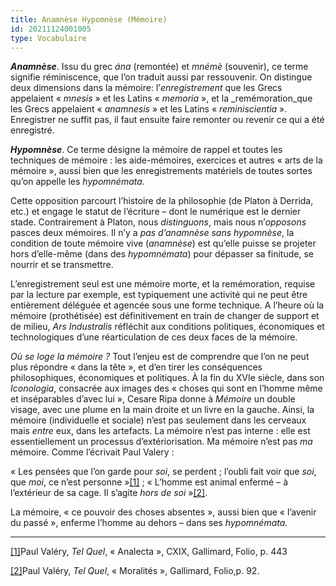 ```yaml
---
title: Anamnèse Hypomnèse (Mémoire)
id: 20211124001005
type: Vocabulaire
---
```



**_Anamnèse_**. Issu du grec  _ána_  (remontée) et  _mnémè_  (souvenir), ce terme signifie réminiscence, que l’on traduit aussi par ressouvenir. On distingue deux dimensions dans la mémoire: l’_enregistrement_ que les Grecs appelaient « _mnesis_ » et les Latins « _memoria_ », et la  _remémoration_que les Grecs appelaient « _anamnesis_ » et les Latins « _reminiscientia_ ». Enregistrer ne suffit pas, il faut ensuite faire remonter ou revenir ce qui a été enregistré.

**_Hypomnèse_**. Ce terme désigne la mémoire de rappel et toutes les techniques de mémoire : les aide-mémoires, exercices et autres « arts de la mémoire », aussi bien que les enregistrements matériels de toutes sortes qu’on appelle les  _hypomnémata_.

Cette opposition parcourt l’histoire de la philosophie (de Platon à Derrida, etc.) et engage le statut de l’écriture – dont le numérique est le dernier stade. Contrairement à Platon, nous  _distinguons_, mais nous n’_opposons_ pasces deux mémoires. Il n’y a _pas d’anamnèse sans hypomnèse_, la condition de toute mémoire vive (_anamnèse_) est qu’elle puisse se projeter hors d’elle-même (dans des _hypomnémata_) pour dépasser sa finitude, se nourrir et se transmettre.

L’enregistrement seul est une mémoire morte, et la remémoration, requise par la lecture par exemple, est typiquement une activité qui ne peut être entièrement déléguée et agencée sous une forme technique. A l’heure où la mémoire (prothétisée) est définitivement en train de changer de support et de milieu,  _Ars Industralis_  réfléchit aux conditions politiques, économiques et technologiques d’une réarticulation de ces deux faces de la mémoire.

_Où se loge la mémoire ?_ Tout l’enjeu est de comprendre que l’on ne peut plus répondre « dans la tête », et d’en tirer les conséquences philosophiques, économiques et politiques. À la fin du XVIe  siècle, dans son  _Iconologia_, consacrée aux images des « choses qui sont en l’homme même et inséparables d’avec lui », Cesare Ripa donne à  _Mémoire_ un double visage, avec une plume en la main droite et un livre en la gauche. Ainsi, la mémoire (individuelle et sociale) n’est pas seulement dans les cerveaux mais  _entre_  eux, dans les artefacts. La mémoire n’est pas interne : elle est essentiellement un processus d’extériorisation. Ma mémoire n’est pas  _ma_  mémoire. Comme l’écrivait Paul Valery :

« Les pensées que l’on garde pour  _soi_, se perdent ; l’oubli fait voir que  _soi_, que  _moi_, ce n’est personne »[[1]](https://arsindustrialis.org/anamnese-hypomnese-m%C3%A9moire#_ftn1) ; « L’homme est animal enfermé – à l’extérieur de sa cage. Il s’agite  _hors de soi_ »[[2]](https://arsindustrialis.org/anamnese-hypomnese-m%C3%A9moire#_ftn2).

La mémoire, « ce pouvoir des choses absentes », aussi bien que « l’avenir du passé », enferme l’homme au dehors – dans ses  _hypomnémata._

----------

[[1]](https://arsindustrialis.org/anamnese-hypomnese-m%C3%A9moire#_ftnref)Paul Valéry,  _Tel Quel_, « Analecta », CXIX, Gallimard, Folio, p. 443

[[2]](https://arsindustrialis.org/anamnese-hypomnese-m%C3%A9moire#_ftnref)Paul Valéry,  _Tel Quel_, « Moralités », Gallimard, Folio,p. 92.